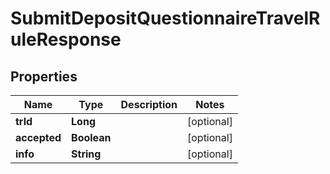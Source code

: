 

# SubmitDepositQuestionnaireTravelRuleResponse


## Properties

| Name | Type | Description | Notes |
|------------ | ------------- | ------------- | -------------|
|**trId** | **Long** |  |  [optional] |
|**accepted** | **Boolean** |  |  [optional] |
|**info** | **String** |  |  [optional] |



